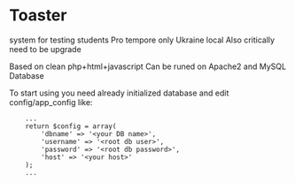 Toaster
=======

system for testing students
Pro tempore only Ukraine local
Also critically need to be upgrade

Based on clean php+html+javascript
Can be runed on Apache2 and MySQL Database

To start using you need already initialized database
and edit config/app_config like:

        ...
        return $config = array(
            'dbname' => '<your DB name>',
            'username' => '<root db user>',
            'password' => '<root db password>',
            'host' => '<your host>'
        );
        ...
